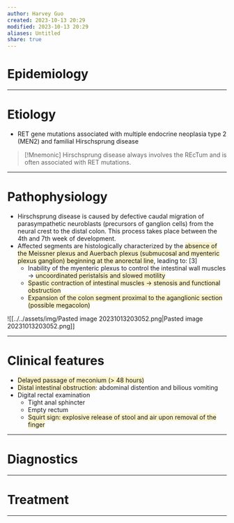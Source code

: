 ```yaml
---
author: Harvey Guo
created: 2023-10-13 20:29
modified: 2023-10-13 20:29
aliases: Untitled
share: true
---
```


# Epidemiology


---
# Etiology
- RET gene mutations associated with multiple endocrine neoplasia type 2 (MEN2) and familial Hirschsprung disease
>[!Mnemonic] 
>Hirschsprung disease always involves the REcTum and is often associated with RET mutations.

---
# Pathophysiology
- Hirschsprung disease is caused by defective caudal migration of parasympathetic neuroblasts (precursors of ganglion cells) from the neural crest to the distal colon. This process takes place between the 4th and 7th week of development.
- Affected segments are histologically characterized by the <span style="background:rgba(240, 200, 0, 0.2)">absence of the Meissner plexus and Auerbach plexus (submucosal and myenteric plexus ganglion) beginning at the anorectal line</span>, leading to: [3]
	- Inability of the myenteric plexus to control the intestinal wall muscles → <span style="background:rgba(240, 200, 0, 0.2)">uncoordinated peristalsis and slowed motility</span>
	- <span style="background:rgba(240, 200, 0, 0.2)">Spastic contraction of intestinal muscles → stenosis and functional obstruction</span>
	- <span style="background:rgba(240, 200, 0, 0.2)">Expansion of the colon segment proximal to the aganglionic section (possible megacolon)</span>
 
![[../../assets/img/Pasted image 20231013203052.png|Pasted image 20231013203052.png]]

---
# Clinical features
- <span style="background:rgba(240, 200, 0, 0.2)">Delayed passage of meconium (> 48 hours) </span>
- <span style="background:rgba(240, 200, 0, 0.2)">Distal intestinal obstruction</span>: abdominal distention and bilious vomiting
- Digital rectal examination
	- Tight anal sphincter
	- Empty rectum
	- <span style="background:rgba(240, 200, 0, 0.2)">Squirt sign: explosive release of stool and air upon removal of the finger</span>

---
# Diagnostics


---
# Treatment


---
